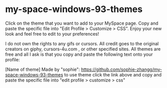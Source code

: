# my-space-windows-93-themes
Click on the theme that you want to add to your MySpace page. Copy and paste the specific file into "Edit Profile > Customize > CSS". Enjoy your new look and feel free to edit to your preferences!

I do not own the rights to any gifs or cursors. All credit goes to the original creators on giphy, cursors-4u.com , or other specified sites. All themes are free and all I ask is that you copy and paste the following text onto your profile:

[Name of theme] Made by "sophie": https://github.com/sophie-zhangg/my-space-windows-93-themes
to use theme click the link above and copy and paste the specific file into "edit profile > customize > css"
